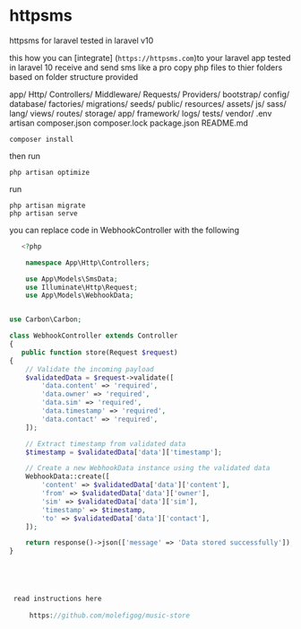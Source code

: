 # httpsms
 httpsms for laravel tested in laravel v10




this how you can [integrate] (`https://httpsms.com`)to your laravel app tested in laravel 10
receive and send sms like a pro
copy php files to thier folders based on folder structure  provided

app/
    Http/
        Controllers/ 
        Middleware/ 
        Requests/
    Providers/
bootstrap/
config/
database/
    factories/
    migrations/
    seeds/
public/
resources/
    assets/
        js/
        sass/
    lang/
    views/
routes/
storage/
    app/
    framework/
    logs/
tests/
vendor/
.env
artisan
composer.json
composer.lock
package.json
README.md

    composer install

   then run 

    php artisan optimize

   run  

    php artisan migrate
    php artisan serve

you can replace code in WebhookController with the following
```php
   <?php

    namespace App\Http\Controllers;

    use App\Models\SmsData;
    use Illuminate\Http\Request;
    use App\Models\WebhookData;


use Carbon\Carbon;

class WebhookController extends Controller
{
   public function store(Request $request)
{
    // Validate the incoming payload
    $validatedData = $request->validate([
        'data.content' => 'required',
        'data.owner' => 'required',
        'data.sim' => 'required',
        'data.timestamp' => 'required',
        'data.contact' => 'required',
    ]);

    // Extract timestamp from validated data
    $timestamp = $validatedData['data']['timestamp'];

    // Create a new WebhookData instance using the validated data
    WebhookData::create([
        'content' => $validatedData['data']['content'],
        'from' => $validatedData['data']['owner'],
        'sim' => $validatedData['data']['sim'],
        'timestamp' => $timestamp,
        'to' => $validatedData['data']['contact'],
    ]);

    return response()->json(['message' => 'Data stored successfully']);
}





 read instructions here
 
     https://github.com/molefigog/music-store
